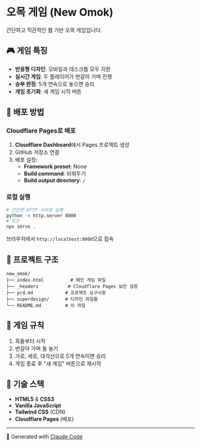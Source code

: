 # 오목 게임 (New Omok)

간단하고 직관적인 웹 기반 오목 게임입니다.

## 🎮 게임 특징

- **반응형 디자인**: 모바일과 데스크톱 모두 지원
- **실시간 게임**: 두 플레이어가 번갈아 가며 진행
- **승부 판정**: 5개 연속으로 놓으면 승리
- **게임 초기화**: 새 게임 시작 버튼

## 🚀 배포 방법

### Cloudflare Pages로 배포

1. **Cloudflare Dashboard**에서 Pages 프로젝트 생성
2. GitHub 저장소 연결
3. 배포 설정:
   - **Framework preset**: None
   - **Build command**: 비워두기
   - **Build output directory**: `/`

### 로컬 실행

```bash
# 간단한 HTTP 서버로 실행
python -m http.server 8000
# 또는
npx serve .
```

브라우저에서 `http://localhost:8000`으로 접속

## 📁 프로젝트 구조

```
new_omok/
├── index.html          # 메인 게임 파일
├── _headers           # Cloudflare Pages 보안 설정
├── prd.md            # 프로젝트 요구사항
├── superdesign/      # 디자인 파일들
└── README.md         # 이 파일
```

## 🎯 게임 규칙

1. 흑돌부터 시작
2. 번갈아 가며 돌 놓기
3. 가로, 세로, 대각선으로 5개 연속이면 승리
4. 게임 종료 후 "새 게임" 버튼으로 재시작

## 🔧 기술 스택

- **HTML5** & **CSS3**
- **Vanilla JavaScript**
- **Tailwind CSS** (CDN)
- **Cloudflare Pages** (배포)

---

🤖 Generated with [Claude Code](https://claude.ai/code)